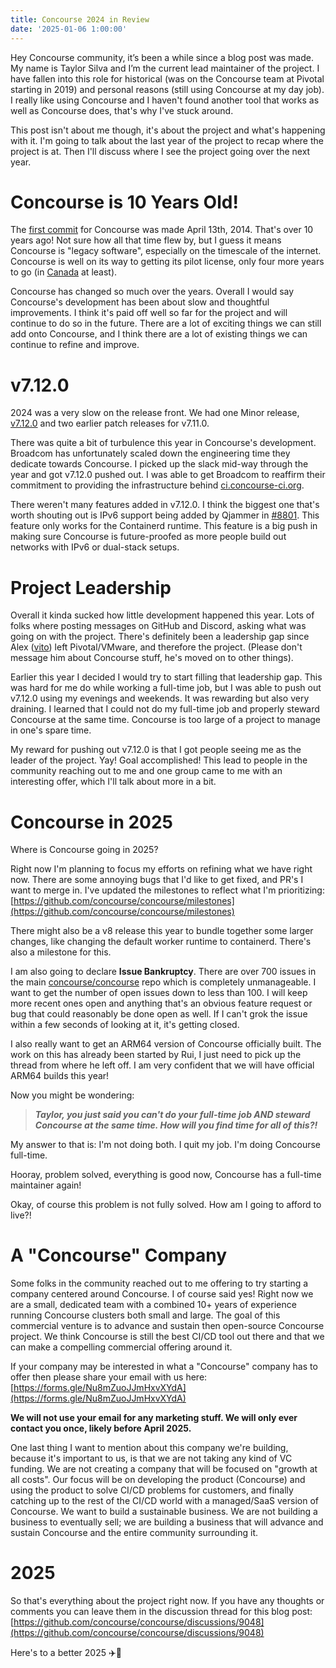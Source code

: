 ```yaml
---
title: Concourse 2024 in Review
date: '2025-01-06 1:00:00'
---
```


Hey Concourse community, it’s been a while since a blog post was made. My name is Taylor Silva and I’m the current lead maintainer of the project. I have fallen into this role for historical (was on the Concourse team at Pivotal starting in 2019) and personal reasons (still using Concourse at my day job). I really like using Concourse and I haven't found another tool that works as well as Concourse does, that's why I've stuck around.

<!--more-->

This post isn't about me though, it's about the project and what's happening with it. I'm going to talk about the last year of the project to recap where the project is at. Then I'll discuss where I see the project going over the next year.

# Concourse is 10 Years Old!

The [first commit](https://github.com/concourse/concourse/commit/e3cb2182bb1523718f65714d0c20e176572726a9#diff-c693279643b8cd5d248172d9c22cb7cf4ed163a3c98c8a3f69c2717edd3eacb7) for Concourse was made April 13th, 2014. That's over 10 years ago! Not sure how all that time flew by, but I guess it means Concourse is "legacy software", especially on the timescale of the internet. Concourse is well on its way to getting its pilot license, only four more years to go (in [Canada](https://tc.canada.ca/en/aviation/licensing-pilots-personnel/flight-crew-licences-permits-ratings/general-information-pilot-licences-permits) at least).

Concourse has changed so much over the years. Overall I would say Concourse's development has been about slow and thoughtful improvements. I think it's paid off well so far for the project and will continue to do so in the future. There are a lot of exciting things we can still add onto Concourse, and I think there are a lot of existing things we can continue to refine and improve.

# v7.12.0

2024 was a very slow on the release front. We had one Minor release, [v7.12.0](https://github.com/concourse/concourse/releases/tag/v7.12.0) and two earlier patch releases for v7.11.0.

There was quite a bit of turbulence this year in Concourse's development. Broadcom has unfortunately scaled down the engineering time they dedicate towards Concourse. I picked up the slack mid-way through the year and got v7.12.0 pushed out. I was able to get Broadcom to reaffirm their commitment to providing the infrastructure behind [ci.concourse-ci.org](https://ci.concourse-ci.org/).

There weren't many features added in v7.12.0. I think the biggest one that's worth shouting out is IPv6 support being added by Qjammer in [#8801](https://github.com/concourse/concourse/pull/8801). This feature only works for the Containerd runtime. This feature is a big push in making sure Concourse is future-proofed as more people build out networks with IPv6 or dual-stack setups.

# Project Leadership

Overall it kinda sucked how little development happened this year. Lots of folks where posting messages on GitHub and Discord, asking what was going on with the project. There's definitely been a leadership gap since Alex ([vito](https://github.com/vito/)) left Pivotal/VMware, and therefore the project. (Please don't message him about Concourse stuff, he's moved on to other things).

Earlier this year I decided I would try to start filling that leadership gap. This was hard for me do while working a full-time job, but I was able to push out v7.12.0 using my evenings and weekends. It was rewarding but also very draining. I learned that I could not do my full-time job and properly steward Concourse at the same time. Concourse is too large of a project to manage in one's spare time.

My reward for pushing out v7.12.0 is that I got people seeing me as the leader of the project. Yay! Goal accomplished! This lead to people in the community reaching out to me and one group came to me with an interesting offer, which I'll talk about more in a bit.

# Concourse in 2025

Where is Concourse going in 2025?

Right now I'm planning to focus my efforts on refining what we have right now. There are some annoying bugs that I'd like to get fixed, and PR's I want to merge in. I've updated the milestones to reflect what I'm prioritizing: [https://github.com/concourse/concourse/milestones](https://github.com/concourse/concourse/milestones)

There might also be a v8 release this year to bundle together some larger changes, like changing the default worker runtime to containerd. There's also a milestone for this.

I am also going to declare **Issue Bankruptcy**. There are over 700 issues in the main [concourse/concourse](https://github.com/concourse/concourse/) repo which is completely unmanageable. I want to get the number of open issues down to less than 100. I will keep more recent ones open and anything that's an obvious feature request or bug that could reasonably be done open as well. If I can't grok the issue within a few seconds of looking at it, it's getting closed.

I also really want to get an ARM64 version of Concourse officially built. The work on this has already been started by Rui, I just need to pick up the thread from where he left off. I am very confident that we will have official ARM64 builds this year!

Now you might be wondering:

> **_Taylor, you just said you can't do your full-time job AND steward Concourse at the same time. How will you find time for all of this?!_**

My answer to that is: I'm not doing both. I quit my job. I'm doing Concourse full-time.

Hooray, problem solved, everything is good now, Concourse has a full-time maintainer again!

Okay, of course this problem is not fully solved. How am I going to afford to live?!

# A "Concourse" Company

Some folks in the community reached out to me offering to try starting a company centered around Concourse. I of course said yes! Right now we are a small, dedicated team with a combined 10+ years of experience running Concourse clusters both small and large. The goal of this commercial venture is to advance and sustain then open-source Concourse project. We think Concourse is still the best CI/CD tool out there and that we can make a compelling commercial offering around it.

If your company may be interested in what a "Concourse" company has to offer then please share your email with us here: [https://forms.gle/Nu8mZuoJJmHxvXYdA](https://forms.gle/Nu8mZuoJJmHxvXYdA)

**We will not use your email for any marketing stuff. We will only ever contact you once, likely before April 2025.**

One last thing I want to mention about this company we're building, because it's important to us, is that we are not taking any kind of VC funding. We are not creating a company that will be focused on "growth at all costs". Our focus will be on developing the product (Concourse) and using the product to solve CI/CD problems for customers, and finally catching up to the rest of the CI/CD world with a managed/SaaS version of Concourse. We want to build a sustainable business. We are not building a business to eventually sell; we are building a business that will advance and sustain Concourse and the entire community surrounding it.

# 2025

So that's everything about the project right now. If you have any thoughts or comments you can leave them in the discussion thread for this blog post: [https://github.com/concourse/concourse/discussions/9048](https://github.com/concourse/concourse/discussions/9048)

Here's to a better 2025 ✈️🥂
